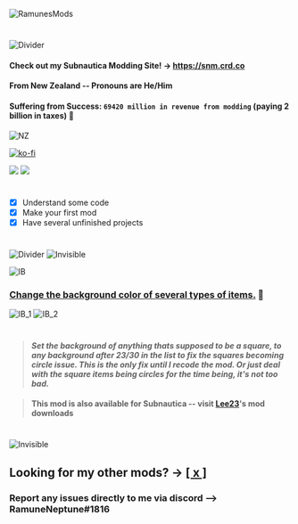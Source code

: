 ![RamunesMods](https://i.imgur.com/Lo20FOZ.png)
#
![Divider](https://i.imgur.com/BJctAJs.png)
#### Check out my Subnautica Modding Site!  -> https://snm.crd.co
#### From New Zealand -- Pronouns are He/Him
#### Suffering from Success: `69420 million in revenue from modding` (paying 2 billion in taxes) 💸
![NZ](https://i.imgur.com/9pMqpZh.png)

[![ko-fi](https://ko-fi.com/img/githubbutton_sm.svg)](https://ko-fi.com/S6S0GB5G0)

![](https://komarev.com/ghpvc/?username=ramennoodlesxv&color=blue) ![](https://img.shields.io/github/downloads/ramennoodlesxv/BelowZeroMods/total?color=green&label=Total%20Downloads)
#
- [x] Understand some code
- [x] Make your first mod
- [x] Have several unfinished projects
#
![Divider](https://i.imgur.com/BJctAJs.png)
![Invisible](https://i.imgur.com/8BU5aDV.png)

![IB](https://i.imgur.com/9q4hNV1.png)
### [Change the background color of several types of items.](https://github.com/ramennoodlesxv/BelowZeroMods/releases/download/Releases/ItemBackgrounds_BZ.zip) 🔽

![IB_1](https://i.imgur.com/I0Y8Zfm.png)
![IB_2](https://i.imgur.com/WnSOcws.png)
#
> #### *Set the background of anything thats supposed to be a square, to any background after 23/30 in the list to fix the squares becoming circle issue. This is the only fix until I recode the mod. Or just deal with the square items being circles for the time being, it's not too bad.*

> #### This mod is also available for Subnautica -- visit [Lee23](https://github.com/LeeTwentyThree/Lee23-SubnauticaMods)'s mod downloads
#
![Invisible](https://i.imgur.com/8BU5aDV.png)

## Looking for my other mods? -> [[ x ]](https://github.com/ramennoodlesxv/BelowZeroMods/releases/tag/Releases) 

### Report any issues directly to me via discord -->  **RamuneNeptune#1816**
